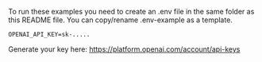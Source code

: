 To run these examples you need to create an .env file
in the same folder as this README file.
You can copy/rename .env-example as a template.

```
OPENAI_API_KEY=sk-.....
```

Generate your key here: https://platform.openai.com/account/api-keys
